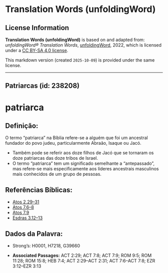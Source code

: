 # Translation Words (unfoldingWord)

## License Information

**Translation Words (unfoldingWord)** is based on and adapted from: _unfoldingWord® Translation Words_, [unfoldingWord](https://unfoldingword.org/utw), 2022, which is licensed under a [CC BY-SA 4.0 license](https://creativecommons.org/licenses/by-sa/4.0/legalcode.en).

This markdown version (created `2025-10-09`) is provided under the same license.



--------------------------------

## Patriarcas (id: 238208)

patriarca
=========

Definição:
----------

O termo “patriarca” na Bíblia refere\-se a alguém que foi um ancestral fundador do povo judeu, particularmente Abraão, Isaque ou Jacó.

* Também pode se referir aos doze filhos de Jacó que se tornaram os doze patriarcas das doze tribos de Israel.
* O termo “patriarca” tem um significado semelhante a “antepassado”, mas refere\-se mais especificamente aos líderes ancestrais masculinos mais conhecidos de um grupo de pessoas.

Referências Bíblicas:
---------------------

* [Atos 2\.29–31](https://ref.ly/Acts2:29-Acts2:31)
* [Atos 7\.6–8](https://ref.ly/Acts7:6-Acts7:8)
* [Atos 7\.9](https://ref.ly/Acts7:9)
* [Esdras 3\.12–13](https://ref.ly/Ezra3:12-Ezra3:13)

Dados da Palavra:
-----------------

* Strong’s: H0001, H7218, G39660

* **Associated Passages:** ACT 2:29; ACT 7:8; ACT 7:9; ROM 9:5; ROM 11:28; ROM 15:8; HEB 7:4; ACT 2:29–ACT 2:31; ACT 7:6–ACT 7:8; EZR 3:12–EZR 3:13

